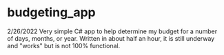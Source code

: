 # budgeting_app

2/26/2022
Very simple C# app to help determine my budget for a number of days, months, or year.  Written in about half an hour, it is still underway and "works" but is not 100% functional.
